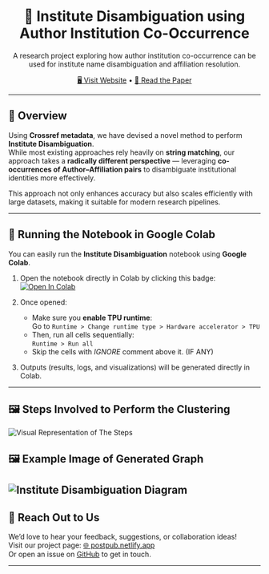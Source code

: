 <h1 align="center">🧠 Institute Disambiguation using Author Institution Co-Occurrence</h1>

<p align="center">
  A research project exploring how author institution co-occurrence can be used for institute name disambiguation and affiliation resolution.
</p>

<p align="center">
  <a target="_blank" href="https://postpub.netlify.app">🖥️ Visit Website</a> •
  <a target="_blank" href="https://arxiv.org/pdf/2510.16407">📄 Read the Paper</a>
</p>

---

## 📘 Overview

Using **Crossref metadata**, we have devised a novel method to perform **Institute Disambiguation**.  
While most existing approaches rely heavily on **string matching**, our approach takes a **radically different perspective** — leveraging **co-occurrences of Author–Affiliation pairs** to disambiguate institutional identities more effectively.

This approach not only enhances accuracy but also scales efficiently with large datasets, making it suitable for modern research pipelines.

---

## 🚀 Running the Notebook in Google Colab

You can easily run the **Institute Disambiguation** notebook using **Google Colab**.

1. Open the notebook directly in Colab by clicking this badge:  
   [![Open In Colab](https://colab.research.google.com/assets/colab-badge.svg)](YOUR_NOTEBOOK_LINK_HERE)

2. Once opened:
   - Make sure you **enable TPU runtime**:  
     Go to `Runtime > Change runtime type > Hardware accelerator > TPU`
   - Then, run all cells sequentially:  
     `Runtime > Run all`
   - Skip the cells with *IGNORE* comment above it. (IF ANY)

3. Outputs (results, logs, and visualizations) will be generated directly in Colab.

---
## 🖼️ Steps Involved to Perform the Clustering
![Visual Representation of The Steps](https://raw.githubusercontent.com/Jeet009/Institute-Disambiguation-using-Author-Institution-Co-Occurrence/refs/heads/main/steps.png)

## 🖼️ Example Image of Generated Graph

![Institute Disambiguation Diagram](https://raw.githubusercontent.com/Jeet009/Institute-Disambiguation-using-Author-Institution-Co-Occurrence/refs/heads/main/example.png)
---

## 💬 Reach Out to Us

We’d love to hear your feedback, suggestions, or collaboration ideas!  
Visit our project page: [🌐 postpub.netlify.app](https://postpub.netlify.app)  
Or open an issue on [GitHub](../../issues) to get in touch.

---
